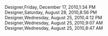 ﻿Designer,Friday, December 17, 2010,1:34 PM  Designer,Saturday, August 28, 2010,8:56 PM  Designer,Wednesday, August 25, 2010,4:12 PM  Designer,Wednesday, August 25, 2010,9:07 AM  Designer,Wednesday, August 25, 2010,8:47 AM